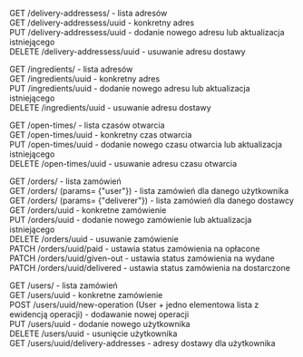 GET /delivery-addressess/ - lista adresów\
GET /delivery-addressess/uuid - konkretny adres\
PUT /delivery-addressess/uuid - dodanie nowego adresu lub aktualizacja istniejącego\
DELETE /delivery-addressess/uuid - usuwanie adresu dostawy

GET /ingredients/ - lista adresów\
GET /ingredients/uuid - konkretny adres\
PUT /ingredients/uuid - dodanie nowego adresu lub aktualizacja istniejącego\
DELETE /ingredients/uuid - usuwanie adresu dostawy

GET /open-times/ - lista czasów otwarcia\
GET /open-times/uuid - konkretny czas otwarcia\
PUT /open-times/uuid - dodanie nowego czasu otwarcia lub aktualizacja istniejącego\
DELETE /open-times/uuid - usuwanie adresu czasu otwarcia

GET /orders/ - lista zamówień\
GET /orders/ (params= {"user"}) - lista zamówień dla danego użytkownika
GET /orders/ (params= {"deliverer"}) - lista zamówień dla danego dostawcy
GET /orders/uuid - konkretne zamówienie\
PUT /orders/uuid - dodanie nowego zamówienie lub aktualizacja istniejącego\
DELETE /orders/uuid - usuwanie zamówienie\
PATCH /orders/uuid/paid - ustawia status zamówienia na opłacone\
PATCH /orders/uuid/given-out - ustawia status zamówienia na wydane\
PATCH /orders/uuid/delivered - ustawia status zamówienia na dostarczone

GET /users/ - lista zamówień\
GET /users/uuid - konkretne zamówienie\
POST /users/uuid/new-operation (User + jedno elementowa lista z ewidencją operacji) - 
dodawanie nowej operacji\
PUT /users/uuid - dodanie nowego użytkownika\
DELETE /users/uuid - usunięcie użytkownika\
GET /users/uuid/delivery-addresses - adresy dostawy dla użytkownika
